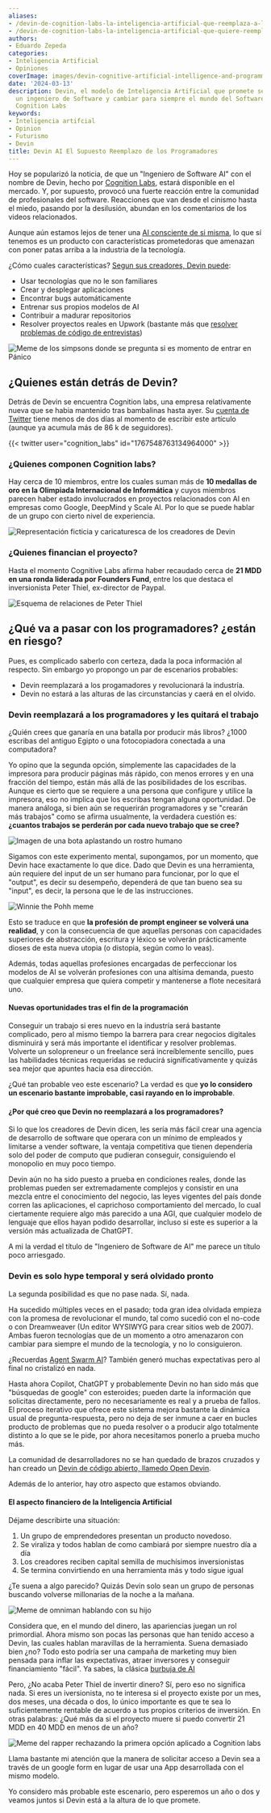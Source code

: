 ```yaml
---
aliases:
- /devin-de-cognition-labs-la-inteligencia-artificial-que-reemplaza-a-los-programadores
- /devin-de-cognition-labs-la-inteligencia-artificial-que-quiere-reemplazar-a-los-programadores
authors:
- Eduardo Zepeda
categories:
- Inteligencia Artificial
- Opiniones
coverImage: images/devin-cognitive-artificial-intelligence-and-programmers.jpg
date: '2024-03-13'
description: Devin, el modelo de Inteligencia Artificial que promete ser mejor que
  un ingeniero de Software y cambiar para siempre el mundo del Software, creado por
  Cognition Labs
keywords:
- Inteligencia artifcial
- Opinion
- Futurismo
- Devin
title: Devin AI El Supuesto Reemplazo de los Programadores
---
```


Hoy se popularizó la noticia, de que un "Ingeniero de Software AI" con el nombre de Devin, hecho por [Cognition Labs](https://www.cognition-labs.com/), estará disponible en el mercado. Y, por supuesto, provocó una fuerte reacción entre la comunidad de profesionales del software. Reacciones que van desde el cinismo hasta el miedo, pasando por la desilusión, abundan en los comentarios de los videos relacionados.

Aunque aún estamos lejos de tener una [AI consciente de si misma](/es/chat-gpt-la-habitacion-china-de-searle-y-la-conciencia/), lo que sí tenemos es un producto con características prometedoras que amenazan con poner patas arriba a la industria de la tecnología.

¿Cómo cuales características? [Segun sus creadores, Devin puede](https://www.cognition-labs.com/blog):
- Usar tecnologías que no le son familiares
- Crear y desplegar aplicaciones
- Encontrar bugs automáticamente
- Entrenar sus propios modelos de AI
- Contribuir a madurar repositorios
- Resolver proyectos reales en Upwork (bastante más que [resolver problemas de código de entrevistas](/es/pongo-a-prueba-a-chatgpt-con-desafios-de-codigo-de-codewars/))

![Meme de los simpsons donde se pregunta si es momento de entrar en Pánico](images/so-its-time-to-panic-simpsons.webp)

## ¿Quienes están detrás de Devin?

Detrás de Devin se encuentra Cognition labs, una empresa relativamente nueva que se habia mantenido tras bambalinas hasta ayer. Su [cuenta de Twitter](https://twitter.com/cognition_labs) tiene menos de dos días al momento de escribir este artículo (aunque ya acumula más de 86 k de seguidores).

{{< twitter user="cognition_labs" id="1767548763134964000" >}}

### ¿Quienes componen Cognition labs?

Hay cerca de 10 miembros, entre los cuales suman más de **10 medallas de oro en la Olimpiada Internacional de Informática** y cuyos miembros parecen haber estado involucrados en proyectos relacionados con AI en empresas como Google, DeepMind y Scale AI. Por lo que se puede hablar de un grupo con cierto nivel de experiencia.

![Representación ficticia y caricaturesca de los creadores de Devin](images/meme-creador-de-devin-linuxero.jpg "Representación ficticia y caricaturesca de los creadores de Devin")

### ¿Quienes financian el proyecto?

Hasta el momento Cognitive Labs afirma haber recaudado cerca de **21 MDD en una ronda liderada por Founders Fund**, entre los que destaca el inversionista Peter Thiel, ex-director de Paypal.

![Esquema de relaciones de Peter Thiel](images/peter-thiel-relationships.jpeg "Fuente: https://knowyourmeme.com/photos/2402121-peter-thiel")

## ¿Qué va a pasar con los programadores? ¿están en riesgo?

Pues, es complicado saberlo con certeza, dada la poca información al respecto. Sin embargo yo propongo un par de escenarios probables:

- Devin reemplazará a los progamadores y revolucionará la industría.
- Devin no estará a las alturas de las circunstancias y caerá en el olvido.

### Devin reemplazará a los programadores y les quitará el trabajo

¿Quién crees que ganaría en una batalla por producir más libros? ¿1000 escribas del antiguo Egipto o una fotocopiadora conectada a una computadora? 

Yo opino que la segunda opción, simplemente las capacidades de la impresora para producir páginas más rápido, con menos errores y en una fracción del tiempo, están más allá de las posibilidades de los escribas. Aunque es cierto que se requiere a una persona que configure y utilice la impresora, eso no implica que los escribas tengan alguna oportunidad. De manera análoga, si bien aún se requerirán programadores y se "crearán más trabajos" como se afirma usualmente, la verdadera cuestión es: **¿cuantos trabajos se perderán por cada nuevo trabajo que se cree?**

![Imagen de una bota aplastando un rostro humano](images/Devin-AI-vs-you.jpg)

Sigamos con este experimento mental, supongamos, por un momento, que Devin hace exactamente lo que dice. Dado que Devin es una herramienta, aún requiere del input de un ser humano para funcionar, por lo que el "output", es decir su desempeño, dependerá de que tan bueno sea su "input", es decir, la persona que le de las instrucciones.

![Winnie the Pohh meme](images/prompt-engineer.png)

Esto se traduce en que **la profesión de prompt engineer se volverá una realidad**, y con la consecuencia de que aquellas personas con capacidades superiores de abstracción, escritura y léxico se volverán prácticamente dioses de esta nueva utopia (o distopia, según como lo veas).

Además, todas aquellas profesiones encargadas de perfeccionar los modelos de AI se volverán profesiones con una altísima demanda, puesto que cualquier empresa que quiera competir y mantenerse a flote necesitará uno.

#### Nuevas oportunidades tras el fin de la programación

Conseguir un trabajo si eres nuevo en la industría será bastante complicado, pero al mismo tiempo la barrera para crear negocios digitales disminuirá y será más importante el identificar y resolver problemas. Volverte un solopreneur o un freelance será increíblemente sencillo, pues las habilidades técnicas requeridas se reducirá significativamente y quizás sea mejor que apuntes hacia esa dirección.

¿Qué tan probable veo este escenario? La verdad es que **yo lo considero un escenario bastante improbable, casi rayando en lo improbable**.

#### ¿Por qué creo que Devin no reemplazará a los programadores?

Si lo que los creadores de Devin dicen, les sería más fácil crear una agencia de desarrollo de software que operara con un mínimo de empleados y limitarse a vender software, la ventaja competitiva que tienen dependería solo del poder de computo que pudieran conseguir, consiguiendo el monopolio en muy poco tiempo.

Devin aún no ha sido puesto a prueba en condiciones reales, donde las problemas pueden ser extremadamente complejos y consistir en una mezcla entre el conocimiento del negocio, las leyes vigentes del país donde corren las aplicaciones, el caprichoso comportamiento del mercado, lo cual ciertamente requiere algo más parecido a una AGI, que cualquier modelo de lenguaje que ellos hayan podido desarrollar, incluso si este es superior a la versión más actualizada de ChatGPT.

A mi la verdad el título de "Ingeniero de Software de AI" me parece un título poco arriesgado.

### Devin es solo hype temporal y será olvidado pronto

La segunda posibilidad es que no pase nada. Sí, nada.

Ha sucedido múltiples veces en el pasado; toda gran idea olvidada empieza con la promesa de revolucionar el mundo, tal como sucedió con el no-code o con Dreamweaver (Un editor WYSIWYG para crear sitios web de 2007). Ambas fueron tecnologías que de un momento a otro amenazaron con cambiar para siempre el mundo de la tecnología, y no lo consiguieron.

¿Recuerdas [Agent Swarm AI](https://github.com/daveshap/OpenAI_Agent_Swarm)? También generó muchas expectativas pero al final no cristalizó en nada.

Hasta ahora Copilot, ChatGPT y probablemente Devin no han sido más que "búsquedas de google" con esteroides; pueden darte la información que solicitas directamente, pero no necesariamente es real y a prueba de fallos. El proceso iterativo que ofrece este sistema mejora bastante la dinámica usual de pregunta-respuesta, pero no deja de ser inmune a caer en bucles producto de problemas que no pueda resolver o a producir algo totalmente distinto a lo que se le pide, por ahora necesitamos ponerlo a prueba mucho más.

La comunidad de desarrolladores no se han quedado de brazos cruzados y han creado un [Devin de código abierto, llamedo Open Devin](https://github.com/OpenDevin/OpenDevin).

Además de lo anterior, hay otro aspecto que estamos obviando.

#### El aspecto financiero de la Inteligencia Artificial

Déjame describirte una situación: 
1. Un grupo de emprendedores presentan un producto novedoso.
2. Se viraliza y todos hablan de como cambiará por siempre nuestro día a día
3. Los creadores reciben capital semilla de muchísimos inversionistas
4. Se termina convirtiendo en una herramienta más y todo sigue igual

¿Te suena a algo parecido? Quizás Devin solo sean un grupo de personas buscando volverse millonarias de la noche a la mañana.

![Meme de omniman hablando con su hijo](images/its-all-about-shareholders.jpg "Piensa programador piensa")

Considera que, en el mundo del dinero, las apariencias juegan un rol primordial. Ahora mismo son pocas las personas que han tenido acceso a Devin, las cuales hablan maravillas de la herramienta. Suena demasiado bien ¿no? Todo esto podría ser una campaña de marketing muy bien pensada para inflar las expectativas, atraer inversores y conseguir financiamiento "fácil". Ya sabes, la clásica [burbuja de AI](/es/el-auge-y-la-caida-de-la-burbuja-de-ai/)

Pero, ¿No acaba Peter Thiel de invertir dinero? Sí, pero eso no significa nada. Si eres un iversionista, no te interesa si el proyecto existe por un mes, dos meses, una década o dos, lo único importante es que te sea lo suficientemente rentable de acuerdo a tus propios criterios de inversión. En otras palabras: ¿Qué más da si el proyecto muere si puedo convertir 21 MDD en 40 MDD en menos de un año? 

![Meme del rapper rechazando la primera opción aplicado a Cognition labs](images/meme-rapper-devin-access.jpg "Si Devin AI es tan bueno, ¿por qué no usarlo para crear su propia web completa?")

Llama bastante mi atención que la manera de solicitar acceso a Devin sea a través de un google form en lugar de usar una App desarrollada con el mismo modelo. 

Yo considero más probable este escenario, pero esperemos un año o dos y veamos juntos si Devin está a la altura de lo que promete.